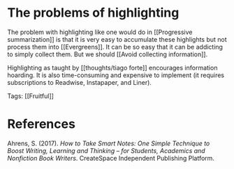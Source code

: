 # The problems of highlighting

The problem with highlighting like one would do in [[Progressive summarization]] is that it is very easy to accumulate these highlights but not process them into [[Evergreens]]. It can be so easy that it can be addicting to simply collect them. But we should [[Avoid collecting information]].

Highlighting as taught by [[thoughts/tiago forte]] encourages information hoarding. It is also time-consuming and expensive to implement (it requires subscriptions to Readwise, Instapaper, and Liner).

Tags: [[Fruitful]]

# References

Ahrens, S. (2017). *How to Take Smart Notes: One Simple Technique to Boost Writing, Learning and Thinking – for Students, Academics and Nonfiction Book Writers*. CreateSpace Independent Publishing Platform.

